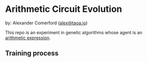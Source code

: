 # Arithmetic Circuit Evolution

by: Alexander Comerford (alex@taoa.io)

This repo is an experiment in genetic algorithms whose agent is an [arithmetic expression](https://en.wikipedia.org/wiki/Arithmetic_circuit_complexity).

## Training process
